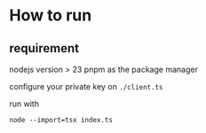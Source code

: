 # How to run

## requirement

nodejs version > 23
pnpm as the package manager

configure your private key on `./client.ts`

run with

```cli
node --import=tsx index.ts
```
